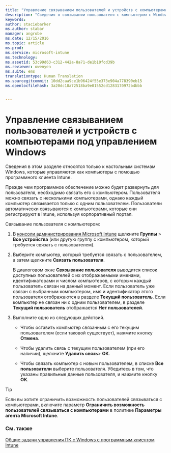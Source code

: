 ```yaml
---
title: "Управление связыванием пользователей и устройств с компьютерами под управлением Windows | Документы Майкрософт"
description: "Сведения о связывании пользователя с компьютером с Windows, управляемым Intune."
keywords: 
author: staciebarker
ms.author: stabar
manager: angrobe
ms.date: 12/15/2016
ms.topic: article
ms.prod: 
ms.service: microsoft-intune
ms.technology: 
ms.assetid: 53c99d63-c312-442a-8a71-de1b10fcd39b
ms.reviewer: owenyen
ms.suite: ems
translationtype: Human Translation
ms.sourcegitcommit: 10dd2caa9ce1b96424f55e373e904a778390eb15
ms.openlocfilehash: 3a20dc18a72518ba9e01552cd1283170972b4bbb


---
```


# <a name="manage-user-device-linking-for-windows-pcs"></a>Управление связыванием пользователей и устройств с компьютерами под управлением Windows
Сведения в этом разделе относятся только к настольным системам Windows, которые управляются как компьютеры с помощью программного клиента Intune. 

Прежде чем программное обеспечение можно будет развернуть для пользователя, необходимо связать его с компьютером. Пользователя можно связать с несколькими компьютерами, однако каждый компьютер связывается только с одним пользователем. Пользователи автоматически связываются с компьютерами, которые они регистрируют в Intune, используя корпоративный портал.

Связывание пользователя с компьютером:

1.  В [консоли администрирования Microsoft Intune](https://manage.microsoft.com/) щелкните **Группы** &gt; **Все устройства** (или другую группу с компьютером, который требуется связать с пользователем).

2.  Выберите компьютер, который требуется связать с пользователем, а затем щелкните **Связать пользователя**.

    В диалоговом окне **Связывание пользователя** выводится список доступных пользователей с их отображаемыми именами, идентификаторами и числом компьютеров, с которым каждый пользователь связан на данный момент. Если пользователь уже связан с выбранным компьютером, имя и идентификатор этого пользователя отображаются в разделе **Текущий пользователь**. Если компьютер не связан ни с одним пользователем, в разделе **Текущий пользователь** отображается **Нет пользователей**.

3.  Выполните одно из следующих действий.

    -   Чтобы оставить компьютер связанным с его текущим пользователем (если таковой существует), нажмите кнопку **Отмена**.

    -   Чтобы удалить связь с текущим пользователем (при его наличии), щелкните **Удалить связь**&gt; **ОК**.

    -   Чтобы связать компьютер с новым пользователем, в списке **Все пользователи** выберите пользователя. Убедитесь в том, что указаны правильные данные пользователя, и нажмите кнопку **ОК**.

> [!TIP]
> Если вы хотите ограничить возможность пользователей связываться с компьютерами, включите параметр **Ограничить возможность пользователей связываться с компьютерами** в политике **Параметры агента Microsoft Intune**.

### <a name="see-also"></a>См. также

[Общие задачи управления ПК с Windows с программным клиентом Intune](common-windows-pc-management-tasks-with-the-microsoft-intune-computer-client.md)


<!--HONumber=Dec16_HO3-->


